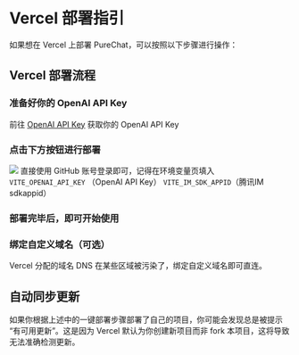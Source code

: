 # Vercel 部署指引

如果想在 Vercel 上部署 PureChat，可以按照以下步骤进行操作：

## Vercel 部署流程

### 准备好你的 OpenAI API Key

前往 [OpenAI API Key](https://platform.openai.com/account/api-keys) 获取你的 OpenAI API Key

### 点击下方按钮进行部署

[![][deploy-button-image]][deploy-link]
直接使用 GitHub 账号登录即可，记得在环境变量页填入
`VITE_OPENAI_API_KEY` （OpenAI API Key）
`VITE_IM_SDK_APPID`（腾讯IM sdkappid）

### 部署完毕后，即可开始使用

### 绑定自定义域名（可选）

Vercel 分配的域名 DNS 在某些区域被污染了，绑定自定义域名即可直连。

## 自动同步更新

如果你根据上述中的一键部署步骤部署了自己的项目，你可能会发现总是被提示 “有可用更新”。这是因为 Vercel 默认为你创建新项目而非 fork 本项目，这将导致无法准确检测更新。

<!-- LINK GROUP -->

[deploy-button-image]: https://vercel.com/button
[deploy-link]: https://vercel.com/new/clone?repository-url=https%3A%2F%2Fgithub.com%2FHyk260%2FPureChat&env=VITE_OPENAI_API_KEY,VITE_IM_SDK_APPID,VITE_NO_SERVICE&project-name=pure-chat&repository-name=pure-chat